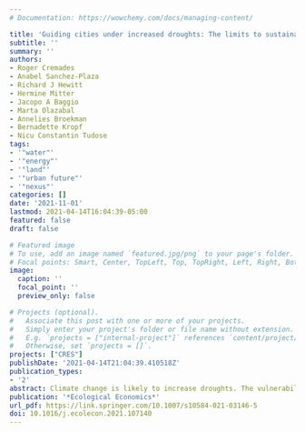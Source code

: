 ```yaml
---
# Documentation: https://wowchemy.com/docs/managing-content/

title: 'Guiding cities under increased droughts: The limits to sustainable urban futures'
subtitle: ''
summary: ''
authors:
- Roger Cremades
- Anabel Sanchez-Plaza
- Richard J Hewitt
- Hermine Mitter
- Jacopo A Baggio 
- Marta Olazabal
- Annelies Broekman
- Bernadette Kropf
- Nicu Constantin Tudose
tags:
- '"water"'
- '"energy"'
- '"land"'
- '"urban future"'
- '"nexus"'
categories: []
date: '2021-11-01'
lastmod: 2021-04-14T16:04:39-05:00
featured: false
draft: false

# Featured image
# To use, add an image named `featured.jpg/png` to your page's folder.
# Focal points: Smart, Center, TopLeft, Top, TopRight, Left, Right, BottomLeft, Bottom, BottomRight.
image:
  caption: ''
  focal_point: ''
  preview_only: false

# Projects (optional).
#   Associate this post with one or more of your projects.
#   Simply enter your project's folder or file name without extension.
#   E.g. `projects = ["internal-project"]` references `content/project/deep-learning/index.md`.
#   Otherwise, set `projects = []`.
projects: ["CRES"]
publishDate: '2021-04-14T21:04:39.410518Z'
publication_types:
- '2'
abstract: Climate change is likely to increase droughts. The vulnerability of cities to droughts is increasing worldwide. Policy responses from cities to droughts lack consideration of long-term climatic and socio-economic scenarios, and focus on short-term emergency actions that disregard sustainability in the connected regional and river basin systems. We aim to explore the dynamics of the water-energy-land nexus in urban systems suffering increased climate change-related droughts, and their implications for sustainability. We complement a case study with a literature review providing cross-regional insights, and detail pervasive knowledge, policy and ambition gaps in the interaction between cities and droughts. We show that water availability with low emissions, without compromising ecosystems and with low costs to society, poses a local-scale limit to sustainable urban growth, a new concept delineating the limits to growth in cities. We conclude that urban and river basin planners need to institutionalize transparency and cross-sectoral integration in multi-sector partnerships, to consider long-term land use planning together with water and energy, and to apply integrated climate services to cities. Our study reveals the importance of including land, water and energy in long-term urban planning, and to connect them with the county, region, river basin and global scales.
publication: '*Ecological Economics*'
url_pdf: https://link.springer.com/10.1007/s10584-021-03146-5
doi: 10.1016/j.ecolecon.2021.107140
---
```


